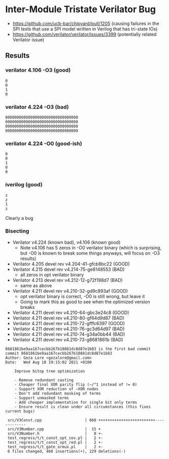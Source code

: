 # Inter-Module Tristate Verilator Bug

- https://github.com/ucb-bar/chipyard/pull/1205 (causing failures in the SPI tests that use a SPI model written in Verilog that has tri-state IOs)
- https://github.com/verilator/verilator/issues/3399 (potentially related Verilator issue)

## Results

### verilator 4.106 -O3 (good)

```
0
0
1
0
```

### verilator 4.224 -O3 (bad)

```
00000000000000000000000000000000
00000000000000000000000000000000
00000000000000000000000000000000
00000000000000000000000000000000
```

### verilator 4.224 -O0 (good-ish)

```
0
0
1
0
0
```

### iverilog (good)

```
z
z
1
z
```

Clearly a bug

### Bisecting

- Verilator v4.224 (known bad), v4.106 (known good)
    - Note v4.106 has 5 zeros in -O0 verilator binary (which is surprising, but -O0 is known to break some things anyways, will focus on -O3 results)
- Verilator 4.205 devel rev v4.204-41-gfcb8bc22 (GOOD)
- Verilator 4.215 devel rev v4.214-75-ge8148553 (BAD)
    - all zeros in opt verilator binary
- Verilator 4.213 devel rev v4.212-12-g72f198d7 (BAD)
    - same as above
- Verilator 4.211 devel rev v4.210-32-gd9c893af (GOOD)
    - opt verilator binary is correct, -O0 is still wrong, but leave it
    - Going to mark this as good to see when the optimized version breaks
- Verilator 4.211 devel rev v4.210-64-gbc3e24c8 (GOOD)
- Verilator 4.211 devel rev v4.210-80-gf64d9d87 (BAD)
- Verilator 4.211 devel rev v4.210-72-gfffc6397 (GOOD)
- Verilator 4.211 devel rev v4.210-76-gc3d64d97 (BAD)
- Verilator 4.211 devel rev v4.210-74-g34a0bb44 (BAD)
- Verilator 4.211 devel rev v4.210-73-g8681861b (BAD)

```
8681861be9aa167cecbb267b10881dc8d87e1b83 is the first bad commit
commit 8681861be9aa167cecbb267b10881dc8d87e1b83
Author: Geza Lore <gezalore@gmail.com>
Date:   Wed Aug 18 19:15:02 2021 +0100

    Improve bitop tree optimization

    - Remove redundant casting
    - Cheaper final XOR parity flip (~/^1 instead of != 0)
    - Support XOR reduction of ~XOR nodes
    - Don't add redundant masking of terms
    - Support unmasked terms
    - Add cheaper implementation for single bit only terms
    - Ensure result is clean under all circumstances (this fixes current bugs)

 src/V3Const.cpp                   | 660 +++++++++++++++++++++++++-------------
 src/V3Number.cpp                  |  15 +
 src/V3Number.h                    |   8 +-
 test_regress/t/t_const_opt_cov.pl |   2 +-
 test_regress/t/t_const_opt_red.pl |   2 +-
 test_regress/t/t_gate_ormux.pl    |   2 +-
 6 files changed, 460 insertions(+), 229 deletions(-)
```
